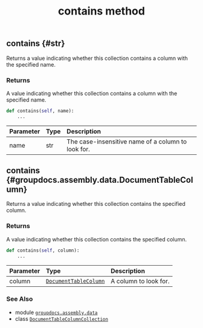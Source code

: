 ﻿---
title: contains method
second_title: GroupDocs.Assembly for Python via .NET API References
description: 
type: docs
url: /python-net/groupdocs.assembly.data/documenttablecolumncollection/contains/
is_root: false
weight: 20
---

## contains {#str}

Returns a value indicating whether this collection contains a column with the specified name.


### Returns 


A value indicating whether this collection contains a column with the specified name.


```python
def contains(self, name):
    ...
```


| Parameter | Type | Description |
| :- | :- | :- |
| name | str | The case-insensitive name of a column to look for. |


## contains {#groupdocs.assembly.data.DocumentTableColumn}

Returns a value indicating whether this collection contains the specified column.


### Returns 


A value indicating whether this collection contains the specified column.


```python
def contains(self, column):
    ...
```


| Parameter | Type | Description |
| :- | :- | :- |
| column | [`DocumentTableColumn`](/assembly/python-net/groupdocs.assembly.data/documenttablecolumn) | A column to look for. |



### See Also
* module [`groupdocs.assembly.data`](../../)
* class [`DocumentTableColumnCollection`](/assembly/python-net/groupdocs.assembly.data/documenttablecolumncollection)
